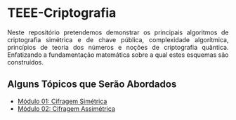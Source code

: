 # TEEE-Criptografia
<p align='justify'>Neste repositório pretendemos demonstrar os principais algoritmos de criptografia simétrica e de chave pública, complexidade algorítmica, princípios de teoria dos números e noções de criptografia quântica. Enfatizando a fundamentação matemática sobre a qual estes esquemas são construídos.</p>

## Alguns Tópicos que Serão Abordados
- [Módulo 01: Cifragem Simétrica](https://pt.wikipedia.org/wiki/Criptografia)
- [Módulo 02: Cifragem Assimétrica](https://pt.wikipedia.org/wiki/Criptografia)